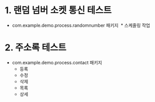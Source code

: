 # 1. 랜덤 넘버 소켓 통신 테스트

* com.example.demo.process.randomnumber 패키지
  * 스케줄링 작업


# 2. 주소록 테스트

* com.example.demo.process.contact 패키지
  * 등록
  * 수정
  * 삭제
  * 목록
  * 상세
